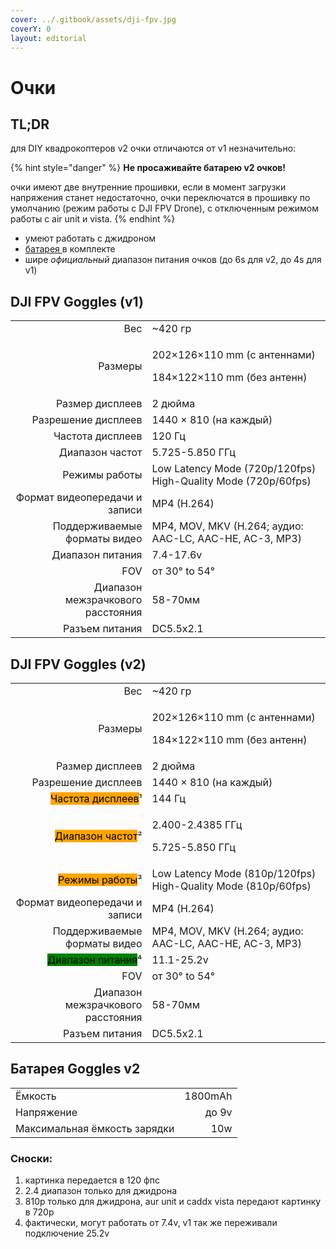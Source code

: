 ```yaml
---
cover: ../.gitbook/assets/dji-fpv.jpg
coverY: 0
layout: editorial
---
```


# Очки

## TL;DR

для DIY квадрокоптеров v2 очки отличаются от v1 незначительно:

{% hint style="danger" %}
**Не просаживайте батарею v2 очков!**

очки имеют две внутренние прошивки, если в момент загрузки напряжения станет недостаточно, очки переключатся в прошивку по умолчанию (режим работы с DJI FPV Drone), с отключенным режимом работы с air unit и vista.
{% endhint %}

* умеют работать с джидроном
* [батарея ](vision-and-values.md#undefined)в комплекте
* шире _официальный_ диапазон питания очков (до 6s для v2, до 4s для v1)&#x20;

## DJI FPV Goggles (v1)

|                                   |                                                                       |
| --------------------------------: | --------------------------------------------------------------------- |
|                               Вес | \~420 гр                                                              |
|                           Размеры | <p>202×126×110 mm (с антеннами)</p><p>184×122×110 mm (без антенн)</p> |
|                   Размер дисплеев | 2 дюйма                                                               |
|               Разрешение дисплеев | 1440 × 810 (на каждый)                                                |
|                  Частота дисплеев | 120 Гц                                                                |
|                   Диапазон частот | 5.725-5.850 ГГц                                                       |
|                     Режимы работы | Low Latency Mode (720p/120fps) High-Quality Mode (720p/60fps)         |
|     Формат видеопередачи и записи | MP4 (H.264)                                                           |
|      Поддерживаемые форматы видео | MP4, MOV, MKV (H.264; аудио: AAC-LC, AAC-HE, AC-3, MP3)               |
|                  Диапазон питания | 7.4-17.6v                                                             |
|                               FOV | от 30° to 54°                                                         |
| Диапазон межзрачкового расстояния | 58-70мм                                                               |
|                    Разъем питания | DC5.5x2.1                                                             |

## DJI FPV Goggles (v2)

|                                                                 |                                                                       |
| --------------------------------------------------------------: | --------------------------------------------------------------------- |
|                                                             Вес | \~420 гр                                                              |
|                                                         Размеры | <p>202×126×110 mm (с антеннами)</p><p>184×122×110 mm (без антенн)</p> |
|                                                 Размер дисплеев | 2 дюйма                                                               |
|                                             Разрешение дисплеев | 1440 × 810 (на каждый)                                                |
| <mark style="background-color:orange;">Частота дисплеев</mark>¹ | 144 Гц                                                                |
|  <mark style="background-color:orange;">Диапазон частот</mark>² | <p>2.400-2.4385 ГГц</p><p>5.725-5.850 ГГц</p>                         |
|    <mark style="background-color:orange;">Режимы работы</mark>³ | Low Latency Mode (810p/120fps) High-Quality Mode (810p/60fps)         |
|                                   Формат видеопередачи и записи | MP4 (H.264)                                                           |
|                                    Поддерживаемые форматы видео | MP4, MOV, MKV (H.264; аудио: AAC-LC, AAC-HE, AC-3, MP3)               |
|  <mark style="background-color:green;">Диапазон питания</mark>⁴ | 11.1-25.2v                                                            |
|                                                             FOV | от 30° to 54°                                                         |
|                               Диапазон межзрачкового расстояния | 58-70мм                                                               |
|                                                  Разъем питания | DC5.5x2.1                                                             |

## Батарея Goggles v2

|                              |         |
| ---------------------------- | ------: |
| Ёмкость                      | 1800mAh |
| Напряжение                   |   до 9v |
| Максимальная ёмкость зарядки |     10w |

### Сноски:

1. картинка передается в 120 фпс
2. 2.4 диапазон только для джидрона
3. 810p только для джидрона, aur unit и caddx vista передают картинку в 720p
4. фактически, могут работать от 7.4v, v1 так же переживали подключение 25.2v
